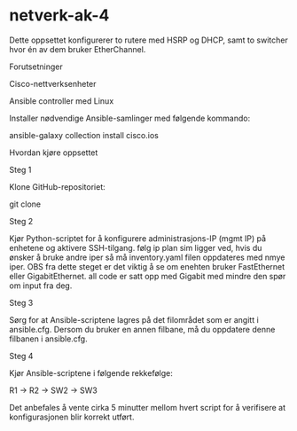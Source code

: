 # netverk-ak-4
Dette oppsettet konfigurerer to rutere med HSRP og DHCP, samt to switcher hvor én av dem bruker EtherChannel.

Forutsetninger

Cisco-nettverksenheter

Ansible controller med Linux

Installer nødvendige Ansible-samlinger med følgende kommando:

ansible-galaxy collection install cisco.ios

Hvordan kjøre oppsettet

Steg 1

Klone GitHub-repositoriet:

git clone <repo-url>

Steg 2

Kjør Python-scriptet for å konfigurere administrasjons-IP (mgmt IP) på enhetene og aktivere SSH-tilgang. følg ip plan sim ligger ved, hvis du ønsker å bruke andre iper så må inventory.yaml filen oppdateres med nmye iper. OBS fra dette steget er det viktig å se om enehten bruker FastEthernet eller GigabitEthernet. all code er satt opp med Gigabit med mindre den spør om input fra deg.

Steg 3

Sørg for at Ansible-scriptene lagres på det filområdet som er angitt i ansible.cfg. Dersom du bruker en annen filbane, må du oppdatere denne filbanen i ansible.cfg.

Steg 4

Kjør Ansible-scriptene i følgende rekkefølge:

R1 -> R2 -> SW2 -> SW3

Det anbefales å vente cirka 5 minutter mellom hvert script for å verifisere at konfigurasjonen blir korrekt utført.



